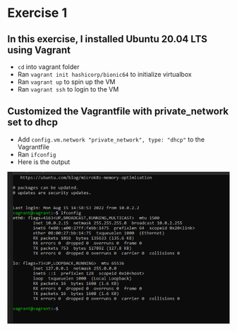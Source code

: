 # Exercise 1

## In this exercise, I installed Ubuntu 20.04 LTS using Vagrant
- `cd` into vagrant folder
- Ran `vagrant init hashicorp/bionic64` to initialize virtualbox
- Ran `vagrant up` to spin up the VM
- Ran `vagrant ssh` to login to the VM


## Customized the Vagrantfile with private_network set to dhcp
- Add `config.vm.network "private_network", type: "dhcp"` to the Vagrantfile
- Ran `ifconfig`
- Here is the output

![Exercise_1](1.png)